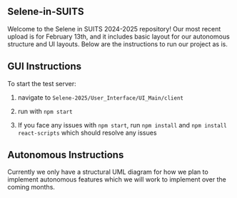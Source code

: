 ## Selene-in-SUITS
Welcome to the Selene in SUITS 2024-2025 repository! Our most recent upload is for February 13th, and it includes basic layout for our autonomous structure and UI layouts. Below are the instructions to run our project as is.

## GUI Instructions
To start the test server:
1. navigate to `Selene-2025/User_Interface/UI_Main/client`

2. run with `npm start`
    
3. If you face any issues with `npm start`, run `npm install` and `npm install react-scripts` which should resolve any issues

## Autonomous Instructions
Currently we only have a structural UML diagram for how we plan to implement autonomous features which we will work to implement over the coming months.

